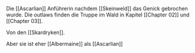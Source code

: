 Die [[Ascarlian]] Anführerin nachdem [[Skeinweld]] das Genick gebrochen wurde. Die outlaws finden die Truppe im Wald in Kapitel [[Chapter 02]] und [[Chapter 03]].

Von den  [[Skardryken]].

Aber sie ist eher [[Albermaine]] als [[Ascarlian]] 